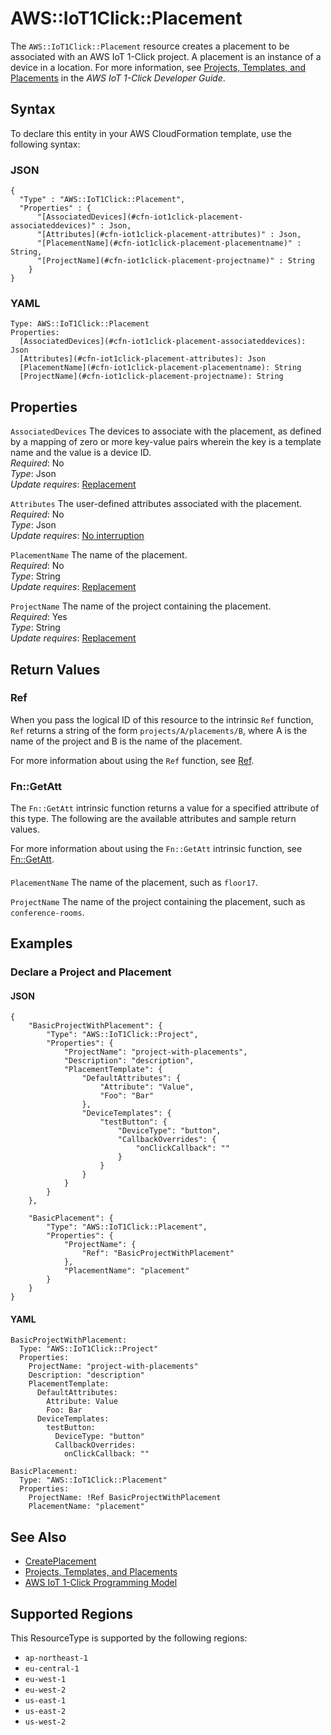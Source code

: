 # AWS::IoT1Click::Placement<a name="aws-resource-iot1click-placement"></a>

The `AWS::IoT1Click::Placement` resource creates a placement to be associated with an AWS IoT 1\-Click project\. A placement is an instance of a device in a location\. For more information, see [Projects, Templates, and Placements](https://docs.aws.amazon.com/iot-1-click/latest/developerguide/1click-PTP.html) in the *AWS IoT 1\-Click Developer Guide*\. 

## Syntax<a name="aws-resource-iot1click-placement-syntax"></a>

To declare this entity in your AWS CloudFormation template, use the following syntax:

### JSON<a name="aws-resource-iot1click-placement-syntax.json"></a>

```
{
  "Type" : "AWS::IoT1Click::Placement",
  "Properties" : {
      "[AssociatedDevices](#cfn-iot1click-placement-associateddevices)" : Json,
      "[Attributes](#cfn-iot1click-placement-attributes)" : Json,
      "[PlacementName](#cfn-iot1click-placement-placementname)" : String,
      "[ProjectName](#cfn-iot1click-placement-projectname)" : String
    }
}
```

### YAML<a name="aws-resource-iot1click-placement-syntax.yaml"></a>

```
Type: AWS::IoT1Click::Placement
Properties: 
  [AssociatedDevices](#cfn-iot1click-placement-associateddevices): Json
  [Attributes](#cfn-iot1click-placement-attributes): Json
  [PlacementName](#cfn-iot1click-placement-placementname): String
  [ProjectName](#cfn-iot1click-placement-projectname): String
```

## Properties<a name="aws-resource-iot1click-placement-properties"></a>

`AssociatedDevices`  <a name="cfn-iot1click-placement-associateddevices"></a>
The devices to associate with the placement, as defined by a mapping of zero or more key\-value pairs wherein the key is a template name and the value is a device ID\.  
*Required*: No  
*Type*: Json  
*Update requires*: [Replacement](https://docs.aws.amazon.com/AWSCloudFormation/latest/UserGuide/using-cfn-updating-stacks-update-behaviors.html#update-replacement)

`Attributes`  <a name="cfn-iot1click-placement-attributes"></a>
The user\-defined attributes associated with the placement\.  
*Required*: No  
*Type*: Json  
*Update requires*: [No interruption](https://docs.aws.amazon.com/AWSCloudFormation/latest/UserGuide/using-cfn-updating-stacks-update-behaviors.html#update-no-interrupt)

`PlacementName`  <a name="cfn-iot1click-placement-placementname"></a>
The name of the placement\.  
*Required*: No  
*Type*: String  
*Update requires*: [Replacement](https://docs.aws.amazon.com/AWSCloudFormation/latest/UserGuide/using-cfn-updating-stacks-update-behaviors.html#update-replacement)

`ProjectName`  <a name="cfn-iot1click-placement-projectname"></a>
The name of the project containing the placement\.  
*Required*: Yes  
*Type*: String  
*Update requires*: [Replacement](https://docs.aws.amazon.com/AWSCloudFormation/latest/UserGuide/using-cfn-updating-stacks-update-behaviors.html#update-replacement)

## Return Values<a name="aws-resource-iot1click-placement-return-values"></a>

### Ref<a name="aws-resource-iot1click-placement-return-values-ref"></a>

When you pass the logical ID of this resource to the intrinsic `Ref` function, `Ref` returns a string of the form `projects/A/placements/B`, where A is the name of the project and B is the name of the placement\.

For more information about using the `Ref` function, see [Ref](https://docs.aws.amazon.com/AWSCloudFormation/latest/UserGuide/intrinsic-function-reference-ref.html)\.

### Fn::GetAtt<a name="aws-resource-iot1click-placement-return-values-fn--getatt"></a>

The `Fn::GetAtt` intrinsic function returns a value for a specified attribute of this type\. The following are the available attributes and sample return values\.

For more information about using the `Fn::GetAtt` intrinsic function, see [Fn::GetAtt](https://docs.aws.amazon.com/AWSCloudFormation/latest/UserGuide/intrinsic-function-reference-getatt.html)\.

#### <a name="aws-resource-iot1click-placement-return-values-fn--getatt-fn--getatt"></a>

`PlacementName`  <a name="PlacementName-fn::getatt"></a>
The name of the placement, such as `floor17`\.

`ProjectName`  <a name="ProjectName-fn::getatt"></a>
The name of the project containing the placement, such as `conference-rooms`\.

## Examples<a name="aws-resource-iot1click-placement--examples"></a>

### Declare a Project and Placement<a name="aws-resource-iot1click-placement--examples--Declare_a_Project_and_Placement"></a>

#### JSON<a name="aws-resource-iot1click-placement--examples--Declare_a_Project_and_Placement--json"></a>

```
{
    "BasicProjectWithPlacement": {
        "Type": "AWS::IoT1Click::Project",
        "Properties": {
            "ProjectName": "project-with-placements",
            "Description": "description",
            "PlacementTemplate": {
                "DefaultAttributes": {
                    "Attribute": "Value",
                    "Foo": "Bar"
                },
                "DeviceTemplates": {
                    "testButton": {
                        "DeviceType": "button",
                        "CallbackOverrides": {
                            "onClickCallback": ""
                        }
                    }
                }
            }
        }
    },

    "BasicPlacement": {
        "Type": "AWS::IoT1Click::Placement",
        "Properties": {
            "ProjectName": {
                "Ref": "BasicProjectWithPlacement"
            },
            "PlacementName": "placement"
        }
    }
}
```

#### YAML<a name="aws-resource-iot1click-placement--examples--Declare_a_Project_and_Placement--yaml"></a>

```
BasicProjectWithPlacement:
  Type: "AWS::IoT1Click::Project"
  Properties:
    ProjectName: "project-with-placements"
    Description: "description"
    PlacementTemplate:
      DefaultAttributes:
        Attribute: Value
        Foo: Bar
      DeviceTemplates:
        testButton:
          DeviceType: "button"
          CallbackOverrides:
            onClickCallback: ""

BasicPlacement:
  Type: "AWS::IoT1Click::Placement"
  Properties:
    ProjectName: !Ref BasicProjectWithPlacement
    PlacementName: "placement"
```

## See Also<a name="aws-resource-iot1click-placement--seealso"></a>
+ [CreatePlacement](https://docs.aws.amazon.com/iot-1-click/latest/projects-apireference/API_CreatePlacement.html)
+ [Projects, Templates, and Placements](https://docs.aws.amazon.com/iot-1-click/latest/developerguide/1click-PTP.html)
+ [AWS IoT 1\-Click Programming Model](https://docs.aws.amazon.com/iot-1-click/latest/developerguide/1click-programming.html)

## Supported Regions

This ResourceType is supported by the following regions:

- `ap-northeast-1`
- `eu-central-1`
- `eu-west-1`
- `eu-west-2`
- `us-east-1`
- `us-east-2`
- `us-west-2`
